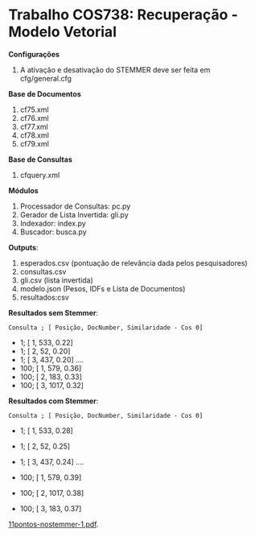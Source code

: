 # Trabalho COS738: Recuperação - Modelo Vetorial

**Configurações**
 1. A ativação e desativação do STEMMER deve ser feita em cfg/general.cfg

**Base de Documentos**
 1. cf75.xml 
 2. cf76.xml
 3. cf77.xml
 4. cf78.xml
 5. cf79.xml

**Base de Consultas**
 1. cfquery.xml

**Módulos**
 1. Processador de Consultas: pc.py
 2. Gerador de Lista Invertida: gli.py
 3. Indexador: index.py
 4. Buscador: busca.py

**Outputs**:
 1. esperados.csv (pontuação de relevância dada pelos pesquisadores)
 2. consultas.csv
 3. gli.csv (lista invertida)
 4. modelo.json (Pesos, IDFs e Lista de Documentos)
 5. resultados:csv

**Resultados sem Stemmer**:

 `Consulta ; [ Posição, DocNumber, Similaridade - Cos Θ] `
 - 1; [ 1, 533, 0.22]
 - 1; [ 2, 52, 0.20]
 - 1; [ 3, 437, 0.20]
....
 - 100; [  1,   579, 0.36]
 - 100; [  2,   183, 0.33]
 - 100; [  3,  1017, 0.32]


**Resultados com Stemmer**:

 `Consulta ; [ Posição, DocNumber, Similaridade - Cos Θ] `
  -  1; [  1,   533, 0.28]
  -  1; [  2,    52, 0.25]
  -  1; [  3,   437, 0.24]
....

 - 100; [  1,   579, 0.39]
 - 100; [  2,  1017, 0.38]
 - 100; [  3,   183, 0.37]


[11pontos-nostemmer-1.pdf]("https://github.com/vitorsabbagh/TrabalhoRecuperacaoVetorial/tree/master/avalia/11pontos-nostemmer-1.pdf").